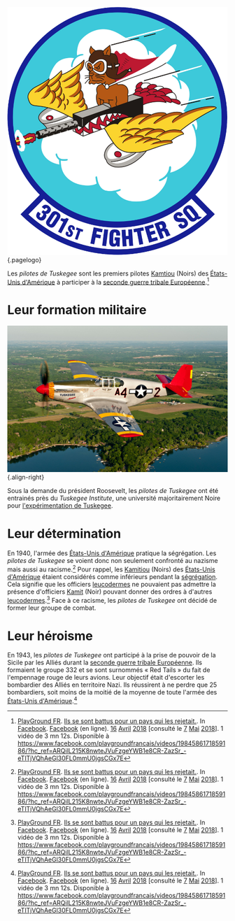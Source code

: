 <!-- TITLE: Les pilotes de Tuskegee (Red Tails) -->
<!-- SUBTITLE: Présentation des pilotes de Tuskegee (alias Red Tails) -->

![301 St Fighter Squadron Aetc Emblem](/uploads/embleme/301-st-fighter-squadron-aetc-emblem.png "301 St Fighter Squadron Emblem"){.pagelogo}

Les *pilotes de Tuskegee* sont les premiers pilotes [Kamtiou](/peuple/monde/kamit) (Noirs) des [États-Unis d'Amérique]() à participer à la [seconde guerre tribale Européenne]().[^1]

# Leur formation militaire
![2011 Maxhaynes Tuskegee Airman 2](/uploads/object/2011-maxhaynes-tuskegee-airman-2.jpg "Maxhaynes Tuskegee Airman 2"){.align-right}

Sous la demande du président Roosevelt, les *pilotes de Tuskegee* ont été entrainés près du *Tuskegee Institute*, une université majoritairement Noire pour [l'expérimentation de Tuskegee]().

# Leur détermination
En 1940, l'armée des [États-Unis d'Amérique]() pratique la ségrégation. Les *pilotes de Tuskegee* se voient donc non seulement confronté au nazisme mais aussi au racisme.[^1]
Pour rappel, les [Kamitiou](/peuple/monde/kamit) (Noirs) des [États-Unis d'Amérique]() étaient considérés comme inférieurs pendant la [ségrégation](). Cela signifie que les officiers [leucodermes]() ne pouvaient pas admettre la présence d'officiers [Kamit](/peuple/monde/kamit) (Noir) pouvant donner des ordres à d'autres [leucodermes]().[^1]
Face à ce racisme, les *pilotes de Tuskegee* ont décidé de former leur groupe de combat.

# Leur héroisme
En 1943, les *pilotes de Tuskegee* ont participé à la prise de pouvoir de la Sicile par les Alliés durant la [seconde guerre tribale Européenne](). Ils formaient le groupe 332 et se sont surnommés « Red Tails » du fait de l'empennage rouge de leurs avions. Leur objectif était d'escorter les bombardier des Alliés en territoire Nazi. Ils réussirent à ne perdre que 25 bombardiers, soit moins de la moitié de la moyenne de toute l'armée des [États-Unis d'Amérique]().[^1]


[^1]: [PlayGround FR](https://www.facebook.com/playgroundfrancais/?hc_ref=ARSEoCZETLabZDFO_nCxdzP14Zs60ZUL2_brDj-ns5kO0AGalNWiK6gzxZOOnXaWHDc&fref=nf). [Ils se sont battus pour un pays qui les rejetait.](https://www.facebook.com/playgroundfrancais/videos/1984586171859186/?hc_ref=ARQilL215K8nwteJVuFzgeYWB1e8CR-ZazSr_-eTlTjVQhAeGl30FL0mmU0jgsCGx7E). In [Facebook](https://www.facebook.com). [Facebook](https://www.facebook.com) (en ligne). [16]() [Avril]() [2018]() [consulté le [7]() [Mai]() [2018]()]. 1 vidéo de 3 mn 12s. Disponible à https://www.facebook.com/playgroundfrancais/videos/1984586171859186/?hc_ref=ARQilL215K8nwteJVuFzgeYWB1e8CR-ZazSr_-eTlTjVQhAeGl30FL0mmU0jgsCGx7E